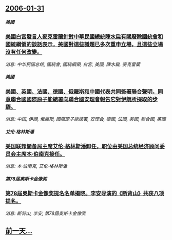 ## [2006-01-31](/news/2006/01/31/index.md)

##### 美國
### [美國白宮發言人麥克雷蘭針對中華民國總統陳水扁有關廢除國統會和國統綱領的談話表示，美國對這些議題已多次重申立場，且這些立場沒有任何改變。](/news/2006/01/31/美國白宮發言人麥克雷蘭針對中華民國總統陳水扁有關廢除國統會和國統綱領的談話表示-美國對這些議題已多次重申立場-且這些立場.md)
_消息: 中华民国总统, 國統會, 國統綱領, 白宮, 美國, 陳水扁, 麥克雷蘭_

##### 美國
### [美國、英國、法國、德國、俄羅斯和中國代表共同簽署聯合聲明，同意聯合國國際原子能總署向聯合國安理會報告它對伊朗所採取的步驟。](/news/2006/01/31/美國-英國-法國-德國-俄羅斯和中國代表共同簽署聯合聲明-同意聯合國國際原子能總署向聯合國安理會報告它對伊朗所採取的步驟.md)
_消息: 中国, 伊朗, 俄羅斯, 國際原子能總署, 安理会, 德國, 法國, 美國, 聯合國, 英國_

##### 艾伦·格林斯潘
### [美国联邦储备局主席艾伦·格林斯潘卸任，职位由美国总统经济顾问委员会主席本·伯南克接任。](/news/2006/01/31/美国联邦储备局主席艾伦-格林斯潘卸任-职位由美国总统经济顾问委员会主席本-伯南克接任.md)
_消息: 本·伯南克, 艾伦·格林斯潘_

##### 第78届奥斯卡金像奖
### [第78届奥斯卡金像奖提名名单揭晓。李安导演的《断背山》共获八项提名。](/news/2006/01/31/第78届奥斯卡金像奖提名名单揭晓-李安导演的-断背山-共获八项提名.md)
_消息: 断背山, 李安, 第78届奥斯卡金像奖_

## [前一天...](/news/2006/01/30/index.md)

